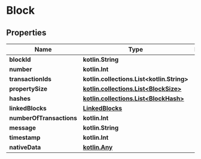 
# Block

## Properties
Name | Type | Description | Notes
------------ | ------------- | ------------- | -------------
**blockId** | **kotlin.String** |  |  [optional]
**number** | **kotlin.Int** |  |  [optional]
**transactionIds** | **kotlin.collections.List&lt;kotlin.String&gt;** |  |  [optional]
**propertySize** | [**kotlin.collections.List&lt;BlockSize&gt;**](BlockSize.md) |  |  [optional]
**hashes** | [**kotlin.collections.List&lt;BlockHash&gt;**](BlockHash.md) |  |  [optional]
**linkedBlocks** | [**LinkedBlocks**](LinkedBlocks.md) |  |  [optional]
**numberOfTransactions** | **kotlin.Int** |  |  [optional]
**message** | **kotlin.String** |  |  [optional]
**timestamp** | **kotlin.Int** |  |  [optional]
**nativeData** | [**kotlin.Any**](.md) |  |  [optional]



